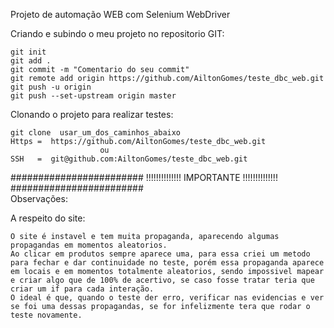 Projeto de automação WEB com Selenium WebDriver

Criando e subindo o meu projeto no repositorio GIT:

    git init
    git add .
    git commit -m "Comentario do seu commit"
    git remote add origin https://github.com/AiltonGomes/teste_dbc_web.git
    git push -u origin
    git push --set-upstream origin master

Clonando o projeto para realizar testes:

    git clone  usar_um_dos_caminhos_abaixo
    Https =  https://github.com/AiltonGomes/teste_dbc_web.git
                        ou
    SSH   =  git@github.com:AiltonGomes/teste_dbc_web.git

######################## !!!!!!!!!!!!!! IMPORTANTE !!!!!!!!!!!!!! ########################   
Observações:

A respeito do site:
    
    O site é instavel e tem muita propaganda, aparecendo algumas propagandas em momentos aleatorios.
    Ao clicar em produtos sempre aparece uma, para essa criei um metodo para fechar e dar continuidade no teste, porém essa propaganda aparece em locais e em momentos totalmente aleatorios, sendo impossivel mapear e criar algo que de 100% de acertivo, se caso fosse tratar teria que criar um if para cada interação.
    O ideal é que, quando o teste der erro, verificar nas evidencias e ver se foi uma dessas propagandas, se for infelizmente tera que rodar o teste novamente.
